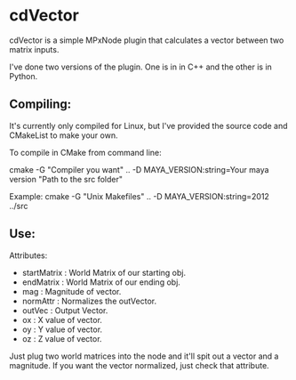 cdVector
========
cdVector is a simple MPxNode plugin that calculates a vector between two matrix inputs.

I've done two versions of the plugin. One is in in C++ and the other is in Python.

Compiling:
------------

It's currently only compiled for Linux, but I've provided the source code and CMakeList to make your own.

To compile in CMake from command line:

cmake -G "Compiler you want" .. -D MAYA_VERSION:string=Your maya version "Path to the src folder"

Example:
	cmake -G "Unix Makefiles" .. -D MAYA_VERSION:string=2012 ../src

Use:
------------
Attributes:

* startMatrix : World Matrix of our starting obj.
* endMatrix : World Matrix of our ending obj.
* mag : Magnitude of vector.
* normAttr : Normalizes the outVector.
* outVec : Output Vector.
* ox : X value of vector.
* oy : Y value of vector.
* oz : Z value of vector.

Just plug two world matrices into the node and it'll spit out a vector and a magnitude. If you want the vector normalized, just check that attribute.